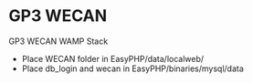# GP3 WECAN
GP3 WECAN WAMP Stack
* Place WECAN folder in EasyPHP/data/localweb/
* Place db_login and wecan in EasyPHP/binaries/mysql/data
